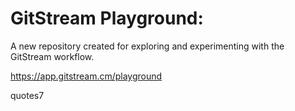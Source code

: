 # GitStream Playground:

A new repository created for exploring and experimenting with the GitStream workflow.

https://app.gitstream.cm/playground

quotes7
